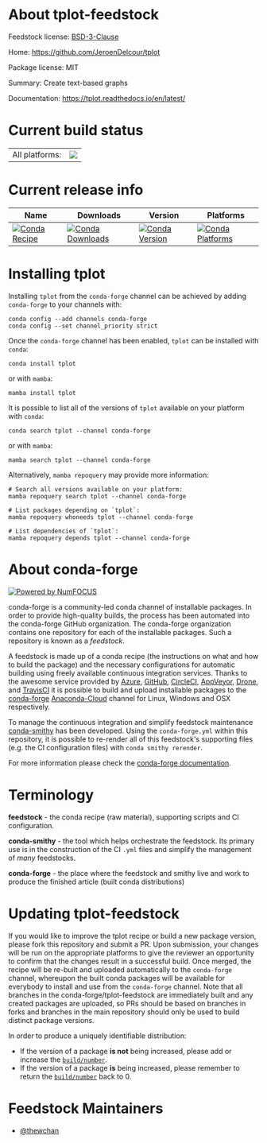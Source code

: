 About tplot-feedstock
=====================

Feedstock license: [BSD-3-Clause](https://github.com/conda-forge/tplot-feedstock/blob/main/LICENSE.txt)

Home: https://github.com/JeroenDelcour/tplot

Package license: MIT

Summary: Create text-based graphs

Documentation: https://tplot.readthedocs.io/en/latest/

Current build status
====================


<table><tr><td>All platforms:</td>
    <td>
      <a href="https://dev.azure.com/conda-forge/feedstock-builds/_build/latest?definitionId=15079&branchName=main">
        <img src="https://dev.azure.com/conda-forge/feedstock-builds/_apis/build/status/tplot-feedstock?branchName=main">
      </a>
    </td>
  </tr>
</table>

Current release info
====================

| Name | Downloads | Version | Platforms |
| --- | --- | --- | --- |
| [![Conda Recipe](https://img.shields.io/badge/recipe-tplot-green.svg)](https://anaconda.org/conda-forge/tplot) | [![Conda Downloads](https://img.shields.io/conda/dn/conda-forge/tplot.svg)](https://anaconda.org/conda-forge/tplot) | [![Conda Version](https://img.shields.io/conda/vn/conda-forge/tplot.svg)](https://anaconda.org/conda-forge/tplot) | [![Conda Platforms](https://img.shields.io/conda/pn/conda-forge/tplot.svg)](https://anaconda.org/conda-forge/tplot) |

Installing tplot
================

Installing `tplot` from the `conda-forge` channel can be achieved by adding `conda-forge` to your channels with:

```
conda config --add channels conda-forge
conda config --set channel_priority strict
```

Once the `conda-forge` channel has been enabled, `tplot` can be installed with `conda`:

```
conda install tplot
```

or with `mamba`:

```
mamba install tplot
```

It is possible to list all of the versions of `tplot` available on your platform with `conda`:

```
conda search tplot --channel conda-forge
```

or with `mamba`:

```
mamba search tplot --channel conda-forge
```

Alternatively, `mamba repoquery` may provide more information:

```
# Search all versions available on your platform:
mamba repoquery search tplot --channel conda-forge

# List packages depending on `tplot`:
mamba repoquery whoneeds tplot --channel conda-forge

# List dependencies of `tplot`:
mamba repoquery depends tplot --channel conda-forge
```


About conda-forge
=================

[![Powered by
NumFOCUS](https://img.shields.io/badge/powered%20by-NumFOCUS-orange.svg?style=flat&colorA=E1523D&colorB=007D8A)](https://numfocus.org)

conda-forge is a community-led conda channel of installable packages.
In order to provide high-quality builds, the process has been automated into the
conda-forge GitHub organization. The conda-forge organization contains one repository
for each of the installable packages. Such a repository is known as a *feedstock*.

A feedstock is made up of a conda recipe (the instructions on what and how to build
the package) and the necessary configurations for automatic building using freely
available continuous integration services. Thanks to the awesome service provided by
[Azure](https://azure.microsoft.com/en-us/services/devops/), [GitHub](https://github.com/),
[CircleCI](https://circleci.com/), [AppVeyor](https://www.appveyor.com/),
[Drone](https://cloud.drone.io/welcome), and [TravisCI](https://travis-ci.com/)
it is possible to build and upload installable packages to the
[conda-forge](https://anaconda.org/conda-forge) [Anaconda-Cloud](https://anaconda.org/)
channel for Linux, Windows and OSX respectively.

To manage the continuous integration and simplify feedstock maintenance
[conda-smithy](https://github.com/conda-forge/conda-smithy) has been developed.
Using the ``conda-forge.yml`` within this repository, it is possible to re-render all of
this feedstock's supporting files (e.g. the CI configuration files) with ``conda smithy rerender``.

For more information please check the [conda-forge documentation](https://conda-forge.org/docs/).

Terminology
===========

**feedstock** - the conda recipe (raw material), supporting scripts and CI configuration.

**conda-smithy** - the tool which helps orchestrate the feedstock.
                   Its primary use is in the construction of the CI ``.yml`` files
                   and simplify the management of *many* feedstocks.

**conda-forge** - the place where the feedstock and smithy live and work to
                  produce the finished article (built conda distributions)


Updating tplot-feedstock
========================

If you would like to improve the tplot recipe or build a new
package version, please fork this repository and submit a PR. Upon submission,
your changes will be run on the appropriate platforms to give the reviewer an
opportunity to confirm that the changes result in a successful build. Once
merged, the recipe will be re-built and uploaded automatically to the
`conda-forge` channel, whereupon the built conda packages will be available for
everybody to install and use from the `conda-forge` channel.
Note that all branches in the conda-forge/tplot-feedstock are
immediately built and any created packages are uploaded, so PRs should be based
on branches in forks and branches in the main repository should only be used to
build distinct package versions.

In order to produce a uniquely identifiable distribution:
 * If the version of a package **is not** being increased, please add or increase
   the [``build/number``](https://docs.conda.io/projects/conda-build/en/latest/resources/define-metadata.html#build-number-and-string).
 * If the version of a package **is** being increased, please remember to return
   the [``build/number``](https://docs.conda.io/projects/conda-build/en/latest/resources/define-metadata.html#build-number-and-string)
   back to 0.

Feedstock Maintainers
=====================

* [@thewchan](https://github.com/thewchan/)

